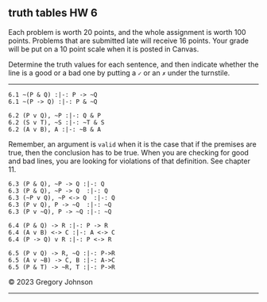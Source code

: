 ## truth tables HW 6

Each problem is worth 20 points, and the whole assignment is worth 100 points. Problems that are submitted late will receive 16 points. Your grade will be put on a 10 point scale when it is posted in Canvas.

Determine the truth values for each sentence, and then indicate whether the line is a good or a bad one by putting a `✓` or an `✗` under the turnstile. 

---


~~~{.TruthTable .Validity system="magnusSL" options="turnstilemark nocounterexample nodash" points="20" late-credit="16"}
6.1 ~(P & Q) :|-: P -> ~Q
6.1 ~(P -> Q) :|-: P & ~Q
~~~

~~~{.TruthTable .Validity system="magnusSL" options="turnstilemark nocounterexample nodash" points="20" late-credit="16"}
6.2 (P v Q), ~P :|-: Q & P
6.2 (S v T), ~S :|-: ~T & S
6.2 (A v B), A :|-: ~B & A
~~~


Remember, an argument is `valid` when it is the case that if the premises are true, then the conclusion has to be true. When you are checking for good and bad lines, you are looking for violations of that definition. See chapter 11. 


~~~{.TruthTable .Validity system="magnusSL" options="turnstilemark nocounterexample nodash" points="20" late-credit="16"}
6.3 (P & Q), ~P -> Q :|-: Q
6.3 (P & Q), ~P -> Q  :|-: Q 
6.3 (~P v Q), ~P <-> Q  :|-: Q 
6.3 (P v Q), P -> ~Q  :|-: ~Q 
6.3 (P v ~Q), P -> ~Q :|-: ~Q
~~~

~~~{.TruthTable .Validity system="magnusSL" options="turnstilemark nocounterexample nodash" points="20" late-credit="16"}
6.4 (P & Q) -> R :|-: P -> R
6.4 (A v B) <-> C :|-: A <-> C
6.4 (P -> Q) v R :|-: P <-> R
~~~

~~~{.TruthTable .Validity system="magnusSL" options="turnstilemark nocounterexample nodash autoAtoms" points="20" late-credit="16"}
6.5 (P v Q) -> R, ~Q :|-: P->R
6.5 (A v ~B) -> C, B :|-: A->C
6.5 (P & T) -> ~R, T :|-: P->R
~~~

&copy; 2023 Gregory Johnson 

---
